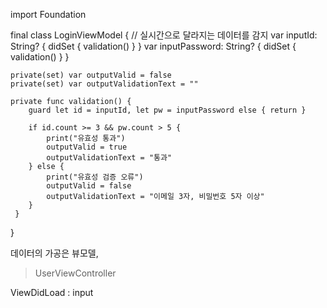 import Foundation

final class LoginViewModel {
    // 실시간으로 달라지는 데이터를 감지
    var inputId: String? {
        didSet {
            validation()
        }
    }
    var inputPassword: String? {
        didSet {
            validation()
        }
    }
    
    private(set) var outputValid = false
    private(set) var outputValidationText = ""
    
    private func validation() {
        guard let id = inputId, let pw = inputPassword else { return }
        
        if id.count >= 3 && pw.count > 5 {
            print("유효성 통과")
            outputValid = true
            outputValidationText = "통과"
        } else {
            print("유효성 검증 오류")
            outputValid = false
            outputValidationText = "이메일 3자, 비밀번호 5자 이상"
        }
     }
}


데이터의 가공은 뷰모델, 

>UserViewController

ViewDidLoad : input 